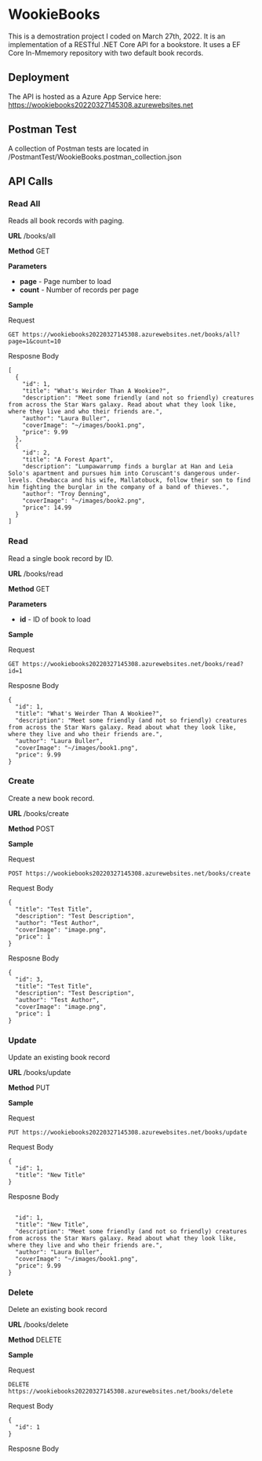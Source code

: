 # WookieBooks
This is a demostration project I coded on March 27th, 2022. It is an implementation of a RESTful .NET Core API for a bookstore. It uses a EF Core In-Mmemory repository with two default book records.

## Deployment

The API is hosted as a Azure App Service here:
https://wookiebooks20220327145308.azurewebsites.net

## Postman Test

A collection of Postman tests are located in /PostmantTest/WookieBooks.postman_collection.json

## API Calls

### Read All
Reads all book records with paging.

**URL** /books/all

**Method** GET

**Parameters**
- **page** - Page number to load  
- **count** - Number of records per page

**Sample**

Request
~~~
GET https://wookiebooks20220327145308.azurewebsites.net/books/all?page=1&count=10
~~~
Resposne Body
~~~
[
  {
    "id": 1,
    "title": "What's Weirder Than A Wookiee?",
    "description": "Meet some friendly (and not so friendly) creatures from across the Star Wars galaxy. Read about what they look like, where they live and who their friends are.",
    "author": "Laura Buller",
    "coverImage": "~/images/book1.png",
    "price": 9.99
  },
  {
    "id": 2,
    "title": "A Forest Apart",
    "description": "Lumpawarrump finds a burglar at Han and Leia Solo's apartment and pursues him into Coruscant's dangerous under-levels. Chewbacca and his wife, Mallatobuck, follow their son to find him fighting the burglar in the company of a band of thieves.",
    "author": "Troy Denning",
    "coverImage": "~/images/book2.png",
    "price": 14.99
  }
]
~~~

### Read
Read a single book record by ID.

**URL** /books/read

**Method** GET

**Parameters**
- **id** - ID of book to load

**Sample**

Request
~~~
GET https://wookiebooks20220327145308.azurewebsites.net/books/read?id=1
~~~
Resposne Body
~~~
{
  "id": 1,
  "title": "What's Weirder Than A Wookiee?",
  "description": "Meet some friendly (and not so friendly) creatures from across the Star Wars galaxy. Read about what they look like, where they live and who their friends are.",
  "author": "Laura Buller",
  "coverImage": "~/images/book1.png",
  "price": 9.99
}
~~~

### Create
Create a new book record.

**URL** /books/create

**Method** POST

**Sample**

Request
~~~
POST https://wookiebooks20220327145308.azurewebsites.net/books/create
~~~
Request Body
~~~
{
  "title": "Test Title",
  "description": "Test Description",
  "author": "Test Author",
  "coverImage": "image.png",
  "price": 1
}
~~~
Resposne Body
~~~
{
  "id": 3,
  "title": "Test Title",
  "description": "Test Description",
  "author": "Test Author",
  "coverImage": "image.png",
  "price": 1
}
~~~

### Update
Update an existing book record

**URL** /books/update

**Method** PUT

**Sample**

Request
~~~
PUT https://wookiebooks20220327145308.azurewebsites.net/books/update
~~~
Request Body
~~~
{
  "id": 1,
  "title": "New Title"
}
~~~
Resposne Body
~~~

  "id": 1,
  "title": "New Title",
  "description": "Meet some friendly (and not so friendly) creatures from across the Star Wars galaxy. Read about what they look like, where they live and who their friends are.",
  "author": "Laura Buller",
  "coverImage": "~/images/book1.png",
  "price": 9.99
}
~~~

### Delete
Delete an existing book record

**URL** /books/delete

**Method** DELETE

**Sample**

Request
~~~
DELETE https://wookiebooks20220327145308.azurewebsites.net/books/delete
~~~
Request Body
~~~
{
  "id": 1
}
~~~
Resposne Body
~~~

~~~




